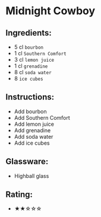 # Midnight Cowboy

## Ingredients:
- 5 cl `bourbon`
- 1 cl `Southern Comfort`
- 3 cl `lemon juice`
- 1 cl `grenadine`
- 8 cl `soda water`
- 8 `ice cubes`

## Instructions:
- Add bourbon
- Add Southern Comfort
- Add lemon juice
- Add grenadine
- Add soda water
- Add ice cubes

## Glassware:
- Highball glass

## Rating:
- ★★☆☆☆